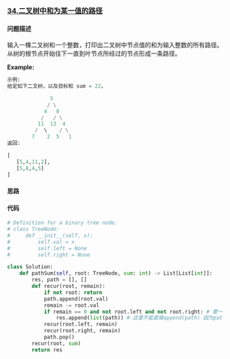 ### [34.二叉树中和为某一值的路径](https://leetcode-cn.com/problems/er-cha-shu-zhong-he-wei-mou-yi-zhi-de-lu-jing-lcof/)

#### 问题描述
输入一棵二叉树和一个整数，打印出二叉树中节点值的和为输入整数的所有路径。从树的根节点开始往下一直到叶节点所经过的节点形成一条路径。

**Example:**
```python
示例:
给定如下二叉树，以及目标和 sum = 22，

              5
             / \
            4   8
           /   / \
          11  13  4
         /  \    / \
        7    2  5   1
返回:

[
   [5,4,11,2],
   [5,8,4,5]
]
```

#### 思路

#### 代码

```python
# Definition for a binary tree node.
# class TreeNode:
#     def __init__(self, x):
#         self.val = x
#         self.left = None
#         self.right = None

class Solution:
    def pathSum(self, root: TreeNode, sum: int) -> List[List[int]]:
        res, path = [], []
        def recur(root, remain):
            if not root: return
            path.append(root.val)
            remain -= root.val
            if remain == 0 and not root.left and not root.right: # 要一直到叶节点的路径才满足要求
                res.append(list(path)) # 这里不能直接append(path) 因为path一直在变，这里要list(path),相当于复制
            recur(root.left, remain)
            recur(root.right, remain)
            path.pop()
        recur(root, sum)
        return res
```